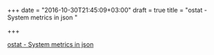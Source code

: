 +++
date = "2016-10-30T21:45:09+03:00"
draft = true
title = "ostat - System metrics in json "

+++

<p><a href="https://t.co/UAYagPOBLk">ostat - System metrics in json </a></p>
